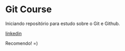 # Git Course

Iniciando repositório para estudo sobre o Git e Github.

[linkedin](https://www.linkedin.com/in/gabriel-budke-de-sousa/)

Recomendo! =)


